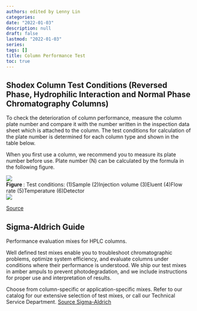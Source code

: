 ```yaml
---
authors: edited by Lenny Lin
categories: 
date: "2022-01-03"
description: null
draft: false
lastmod: "2022-01-03"
series: 
tags: []
title: Column Performance Test
toc: true
---
```




<!--more-->

## Shodex Column Test Conditions (Reversed Phase, Hydrophilic Interaction and Normal Phase Chromatography Columns)
To check the deterioration of column performance, measure the column plate number and compare it with the number written in the inspection data sheet which is attached to the column. The test conditions for calculation of the plate number is determined for each column type and shown in the table below.  

When you first use a column, we recommend you to measure its plate number before use. Plate number (N) can be calculated by the formula in the following figure.  



<img src = "/docs/images/Screenshot 2022-01-17 095125.png"/>


<figcaption><b>Figure </b>: Test conditions: (1)Sample (2)Injection volume (3)Eluent (4)Flow rate (5)Temperature (6)Detector</figcaption>
<img src = "/docs/images/Screenshot 2022-01-17 095252.png"/>

[Source](https://www.shodex.com/en/da/01/06/01.html)

## Sigma-Aldrich Guide

Performance evaluation mixes for HPLC columns.

Well defined test mixes enable you to troubleshoot chromatographic problems, optimize system efficiency, and evaluate columns under conditions where their performance is understood. We ship our test mixes in amber ampuls to prevent photodegradation, and we include instructions for proper use and interpretation of results.

Choose from column-specific or application-specific mixes. Refer to our catalog for our extensive selection of test mixes, or call our Technical Service Department.
[Source Sigma-Aldrich](https://www.sigmaaldrich.com/CA/en/technical-documents/technical-article/analytical-chemistry/small-molecule-hplc/hplc-troubleshooting-guide?gclid=Cj0KCQiA_8OPBhDtARIsAKQu0gYR2a-bKGOUhDIj6CVZCut9t27HPzLqFqcyZBg51Yp8La_Ecue7cw0aAkZDEALw_wcB#table3)

